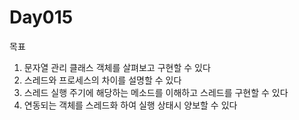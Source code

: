# Day015

목표

1. 문자열 관리 클래스 객체를 살펴보고 구현할 수 있다
2. 스레드와 프로세스의 차이를 설명할 수 있다
3. 스레드 실행 주기에 해당하는 메소드를 이해하고 스레드를 구현할 수 있다
4. 연동되는 객체를 스레드화 하여 실행 상태시 양보할 수 있다